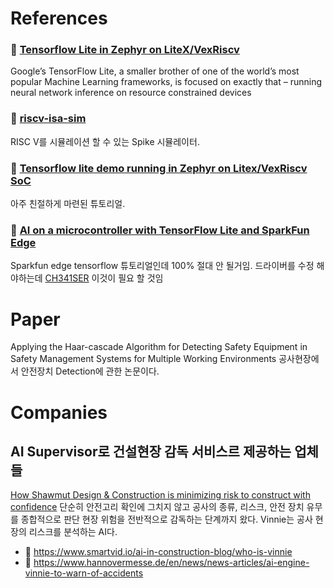 # References

### 📘 [Tensorflow Lite in Zephyr on LiteX/VexRiscv](https://antmicro.com/blog/2019/12/tflite-in-zephyr-on-litex-vexriscv/)
Google’s TensorFlow Lite, a smaller brother of one of the world’s most popular Machine Learning frameworks, is focused on exactly that – running neural network inference on resource constrained devices

### 📘 [riscv-isa-sim](https://github.com/riscv/riscv-isa-sim)
RISC V를 시뮬레이션 할 수 있는 Spike 시뮬레이터.


### 📘 [Tensorflow lite demo running in Zephyr on Litex/VexRiscv SoC](https://github.com/antmicro/litex-vexriscv-tensorflow-lite-demo)
아주 친절하게 마련된 튜토리얼.


### 📘 [AI on a microcontroller with TensorFlow Lite and SparkFun Edge](https://codelabs.developers.google.com/codelabs/sparkfun-tensorflow/#0)
Sparkfun edge tensorflow 튜토리얼인데 100% 절대 안 될거임. 드라이버를 수정 해야하는데 [CH341SER](https://github.com/juliagoda/CH341SER) 이것이 필요 할 것임


# Paper

Applying the Haar-cascade Algorithm for Detecting Safety Equipment in Safety Management Systems for Multiple Working Environments
공사현장에서 안전장치 Detection에 관한 논문이다.

# Companies
## AI Supervisor로 건설현장 감독 서비스르 제공하는 업체들

[How Shawmut Design & Construction is minimizing risk to construct with confidence](https://youtu.be/MfLPEvEMtlM?t=1727)
단순히 안전고리 확인에 그치지 않고 공사의 종류, 리스크, 안전 장치 유무를 종합적으로 판단 현장 위험을 전반적으로 감독하는 단계까지 왔다. Vinnie는 공사 현장의 리스크를 분석하는 AI다.

- 📰 https://www.smartvid.io/ai-in-construction-blog/who-is-vinnie
- 📰 https://www.hannovermesse.de/en/news/news-articles/ai-engine-vinnie-to-warn-of-accidents
